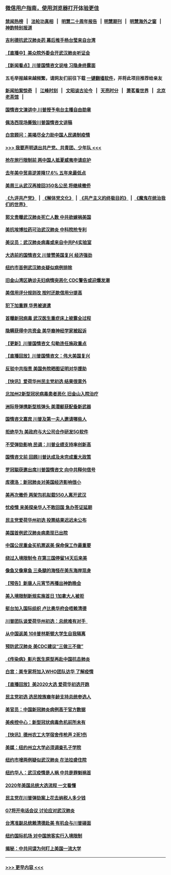 ### [微信用户指南，使用浏览器打开体验更佳](https://github.com/gfw-breaker/banned-news1/blob/master/indexes/wechat-guide.md?t=0)
#### [禁闻热榜](热点新闻.md?t=0)  &nbsp;&nbsp;|&nbsp;&nbsp; [法轮功真相](https://github.com/gfw-breaker/truth/blob/master/README.md?t=0) &nbsp;&nbsp;|&nbsp;&nbsp; [明慧二十周年报告](https://github.com/gfw-breaker/mh-reports/blob/master/README.md?t=0) &nbsp;&nbsp;|&nbsp;&nbsp;[明慧期刊](https://github.com/gfw-breaker/mh-qikan) &nbsp;&nbsp;|&nbsp;&nbsp; [明慧海外之窗](https://github.com/gfw-breaker/mh-news/blob/master/README.md?t=0) &nbsp;&nbsp;|&nbsp;&nbsp; [神韵特别报道](https://github.com/gfw-breaker/mh-news/blob/master/shenyun.md?t=0)
#### [吉利德抗武汉肺炎药 幕后推手杨台莹来自台湾](../pages/nsc412/n11847064.md?t=02060455) 
#### [【直播中】美众院外委会开武汉肺炎听证会](../pages/nsc412/n11846727.md?t=02060455) 
#### [【新闻看点】川普国情咨文说啥 习隐身终露面](../pages/nsc412/n11847016.md?t=02060455) 
#### 五毛举报越来越频繁，请网友们前往下载 [一键翻墙软件](https://github.com/gfw-breaker/ssr-accounts)，并将此项目推荐给亲友
#### [新闻拍案惊奇](https://github.com/gfw-breaker/banned-news1/blob/master/pages/link4.md) &nbsp;&nbsp;|&nbsp;&nbsp; [江峰时刻](https://github.com/gfw-breaker/banned-news1/blob/master/pages/link4.md) &nbsp;&nbsp;|&nbsp;&nbsp; [文昭谈古论今](https://github.com/gfw-breaker/banned-news1/blob/master/pages/link4.md) &nbsp;&nbsp;|&nbsp;&nbsp; [天亮时分](https://github.com/gfw-breaker/banned-news1/blob/master/pages/link4.md) &nbsp;&nbsp;|&nbsp;&nbsp; [萧茗看世界](https://github.com/gfw-breaker/banned-news1/blob/master/pages/link4.md) &nbsp;&nbsp;|&nbsp;&nbsp; [北京老茶馆](https://github.com/gfw-breaker/banned-news1/blob/master/pages/link4.md) &nbsp;&nbsp;|&nbsp;&nbsp; 
#### [国情咨文演讲中 川普授予电台主播自由勋章](../pages/nsc412/n11846815.md?t=02060455) 
#### [佩洛西现场撕毁川普国情咨文讲稿](../pages/nsc412/n11846724.md?t=02060455) 
#### [白宫顾问：美竭尽全力助中国人民遏制疫情](../pages/nsc412/n11846756.md?t=02060455) 
#### [>>> 我要声明退出共产党、共青团、少年队 <<<](https://github.com/begood0513/goodnews/blob/master/quit/letter.md) 
#### [抢在旅行限制前 两中国人抵夏威夷申请庇护](../pages/nsc412/n11846866.md?t=02060455) 
#### [去年美中贸易逆差降17.6% 五年来最低点](../pages/nsc412/n11846755.md?t=02060455) 
#### [美周三从武汉再接回350名公民 将继续撤侨](../pages/nsc412/n11846705.md?t=02060455) 
#### [《九评共产党》](https://github.com/begood0513/9ping.md/blob/master/README.md) &nbsp;|&nbsp; [《解体党文化》](../../../../jtdwh.md/blob/master/README.md)  &nbsp;|&nbsp; [《共产主义的终极目的》](../../../../gczydzjmd.md/blob/master/README.md) &nbsp;|&nbsp; [《魔鬼在统治我们的世界》](../../../../mgztzwmdsj.md/blob/master/README.md) 
#### [郭文贵曝武汉肺炎死亡人数 中共欲嫁祸美国](../pages/nsc412/n11846240.md?t=02060455) 
#### [美抗埃博拉药可治武汉肺炎 中科院抢专利](../pages/nsc412/n11846409.md?t=02060455) 
#### [美议员：武汉肺炎病毒或来自中共P4实验室](../pages/nsc412/n11846043.md?t=02060455) 
#### [大选前的国情咨文 川普赞美国复兴 经济强劲](../pages/nsc412/n11845526.md?t=02060455) 
#### [纽约市首例武汉肺炎疑似病例排除](../pages/nsc412/n11844989.md?t=02060455) 
#### [旧金山湾区确诊夫妇病情突恶化 CDC警告或迎爆发潮](../pages/nsc412/n11845730.md?t=02060455) 
#### [美信用评分规则改  按时还款信用分提高](../pages/nsc412/n11845488.md?t=02060455) 
#### [犯下加重罪 华男被速遣](../pages/nsc412/n11845476.md?t=02060455) 
#### [首曝新冠病毒 武汉医生重症床上披露全过程](../pages/nsc412/n11845150.md?t=02060455) 
#### [隐瞒获得中共资金 美华裔神经学家被起诉](../pages/nsc412/n11844879.md?t=02060455) 
#### [【更新】川普国情咨文 勾勒连任施政重点](../pages/nsc412/n11845223.md?t=02060455) 
#### [【直播回放】川普国情咨文：伟大美国复兴](../pages/nsc412/n11842079.md?t=02060455) 
#### [反驳中共指责 美国务院晒图证明对华援助](../pages/nsc412/n11844859.md?t=02060455) 
#### [【快讯】爱荷华州民主党初选 结果很意外](../pages/nsc412/n11844878.md?t=02060455) 
#### [北加州2新型冠状病毒患者恶化 旧金山入院治疗](../pages/nsc412/n11844842.md?t=02060455) 
#### [洲际导弹携新型核弹头 美潜艇获配备新武器](../pages/nsc412/n11844680.md?t=02060455) 
#### [国情咨文嘉宾 川普及第一夫人邀请哪些人](../pages/nsc412/n11844712.md?t=02060455) 
#### [拒绝华为 美政府与大公司合作研发5G软件](../pages/nsc412/n11844625.md?t=02060455) 
#### [不受弹劾影响 民调：川普业绩支持率创新高](../pages/nsc412/n11844622.md?t=02060455) 
#### [国情咨文前 回顾川普达成及未完成重大政策](../pages/nsc412/n11844581.md?t=02060455) 
#### [罗冠聪获邀出席川普国情咨文 向中共释何信号](../pages/nsc412/n11844355.md?t=02060455) 
#### [库德洛：新冠肺炎对美国经济影响很小](../pages/nsc412/n11844418.md?t=02060455) 
#### [美再次撤侨 两架包机拟载550人离开武汉](../pages/nsc412/n11844407.md?t=02060455) 
#### [忧疫情 来美探亲华人不敢回国 急办签证延期](../pages/nsc412/n11843344.md?t=02060455) 
#### [民主党爱荷华州初选 投票结果迟迟未公布](../pages/nsc412/n11844207.md?t=02060455) 
#### [美国首例武汉肺炎病患现已出院](../pages/nsc412/n11842740.md?t=02060455) 
#### [中国公民重金买机票返美 保命保工作最重要](../pages/nsc412/n11843282.md?t=02060455) 
#### [绕过入境限制令  在第三国停留14天后来美](../pages/nsc412/n11843341.md?t=02060455) 
#### [像鱼又像章鱼 三条腿的海怪在美东海岸现身](../pages/nsc412/n11843092.md?t=02060455) 
#### [【预告】新唐人元宵节再播出神韵晚会](../pages/nsc412/n11843192.md?t=02060455) 
#### [美入境限制新规实施首日 1加拿大人被拒](../pages/nsc412/n11843058.md?t=02060455) 
#### [挺台加入国际组织 卢比奥华府会唔赖清德](../pages/nsc412/n11843023.md?t=02060455) 
#### [川普团队谈爱荷华州初选：总统难有对手  ](../pages/nsc412/n11842867.md?t=02060455) 
#### [从中国返美 108普林斯顿大学生自我隔离](../pages/nsc412/n11842714.md?t=02060455) 
#### [预防武汉肺炎 美CDC建议“三做三不做”](../pages/nsc412/n11842700.md?t=02060455) 
#### [《传染病》影片医生原型再赴中国抗击肺炎](../pages/nsc412/n11842626.md?t=02060455) 
#### [白宫：美专家将加入WHO团队访华 了解疫情](../pages/nsc412/n11842198.md?t=02060455) 
#### [【直播回放】美2020大选 爱荷华初选开跑](../pages/nsc412/n11841820.md?t=02060455) 
#### [民主党初选 选民按族裔年龄支持总统参选人](../pages/nsc412/n11842239.md?t=02060455) 
#### [美官员：中国新冠肺炎病例高于官方数据](../pages/nsc412/n11842452.md?t=02060455) 
#### [美疾控中心：新型冠状病毒危机前所未有](../pages/nsc412/n11842406.md?t=02060455) 
#### [【快讯】德州农工大学宿舍传枪声 2死1伤](../pages/nsc412/n11842279.md?t=02060455) 
#### [美媒：纽约州立大学必须调查孔子学院](../pages/nsc412/n11840637.md?t=02060455) 
#### [纽约市增两例疑似武汉肺炎 在法拉盛住院](../pages/nsc412/n11840625.md?t=02060455) 
#### [纽约华人：武汉疫情是人祸 中共是罪魁祸首](../pages/nsc412/n11840631.md?t=02060455) 
#### [2020年美国总统大选流程 一文看懂](../pages/nsc412/n11842056.md?t=02060455) 
#### [民主党在川普弹劾案上花去纳税人多少钱](../pages/nsc412/n11841941.md?t=02060455) 
#### [G7将开电话会议 讨论应对武汉肺炎](../pages/nsc412/n11841658.md?t=02060455) 
#### [台湾准副总统赖清德赴美 有机会与川普碰面](../pages/nsc412/n11841332.md?t=02060455) 
#### [纽约国际机场  对中国旅客实行入境限制](../pages/nsc412/n11840619.md?t=02060455) 
#### [揭秘：中共间谍为何盯上美国一流大学](../pages/nsc412/n11840270.md?t=02060455) 

----
#### [ >>> 更早内容 <<< ](../indexes/nsc412-earlier.md)
